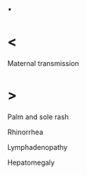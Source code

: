 # .

# <

Maternal transmission

# >

Palm and sole rash

Rhinorrhea

Lymphadenopathy

Hepatomegaly

